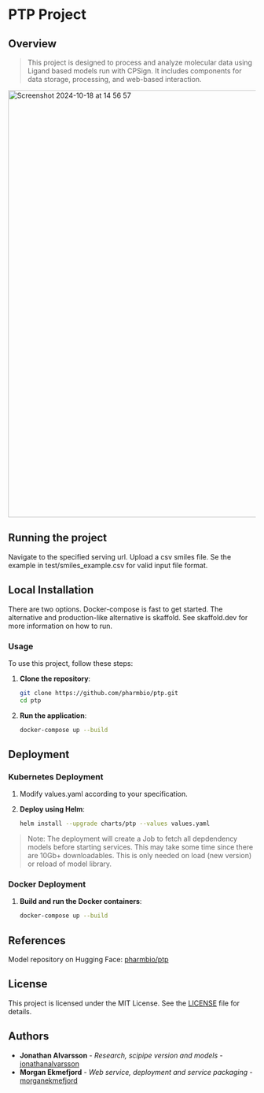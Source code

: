 # PTP Project

## Overview
> This project is designed to process and analyze molecular data using Ligand based models run with CPSign. It includes components for data storage, processing, and web-based interaction.


<img width="867" alt="Screenshot 2024-10-18 at 14 56 57" src="https://github.com/user-attachments/assets/a7518347-6969-445b-8cec-78824c536373">

## Running the project
Navigate to the specified serving url.
Upload a csv smiles file.
Se the example in test/smiles_example.csv for valid input file format.

## Local Installation
There are two options. Docker-compose is fast to get started. The alternative and production-like alternative is skaffold. See skaffold.dev for more information on how to run.
### Usage

To use this project, follow these steps:

1. **Clone the repository**:
    ```sh
    git clone https://github.com/pharmbio/ptp.git
    cd ptp
    ```

2. **Run the application**:
    ```sh
    docker-compose up --build
    ```

## Deployment

### Kubernetes Deployment
1. Modify values.yaml according to your specification.

2. **Deploy using Helm**:
    ```sh
    helm install --upgrade charts/ptp --values values.yaml
    ```
> Note: The deployment will create a Job to fetch all depdendency models before starting services. This may take some time since there are 10Gb+ downloadables.
> This is only needed on load (new version) or reload of model library.

### Docker Deployment
1. **Build and run the Docker containers**:
    ```sh
    docker-compose up --build
    ```


## References
Model repository on Hugging Face: [pharmbio/ptp](https://huggingface.co/pharmbio/ptp)

## License
This project is licensed under the MIT License. See the [LICENSE](LICENSE) file for details.

## Authors
- **Jonathan Alvarsson** - *Research, scipipe version and models* - [jonathanalvarsson](https://github.com/jonalv) 
- **Morgan Ekmefjord** - *Web service, deployment and service packaging* - [morganekmefjord](https://github.com/morganekmefjord)
